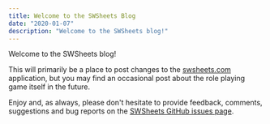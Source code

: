 ```yaml
---
title: Welcome to the SWSheets Blog
date: "2020-01-07"
description: "Welcome to the SWSheets blog!"
---
```


Welcome to the SWSheets blog!

This will primarily be a place to post changes to the [swsheets.com](https://swsheets.com) application, but you may find an occasional post about the role playing game itself in the future.

Enjoy and, as always, please don't hesitate to provide feedback, comments, suggestions and bug reports on the [SWSheets GitHub issues page](https://github.com/swsheets/swsheets/issues).
